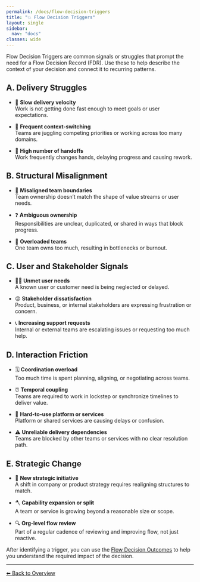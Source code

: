 ```yaml
---
permalink: /docs/flow-decision-triggers
title: "💥 Flow Decision Triggers"
layout: single
sidebar:
  nav: "docs"
classes: wide
---
```


Flow Decision Triggers are common signals or struggles that prompt the need for a Flow Decision Record (FDR). Use these to help describe the context of your decision and connect it to recurring patterns.

## A. Delivery Struggles

- 🐢 **Slow delivery velocity**  
  Work is not getting done fast enough to meet goals or user expectations.

- 🔀 **Frequent context-switching**  
  Teams are juggling competing priorities or working across too many domains.

- 🤝 **High number of handoffs**  
  Work frequently changes hands, delaying progress and causing rework.

## B. Structural Misalignment

- 🚧 **Misaligned team boundaries**  
  Team ownership doesn’t match the shape of value streams or user needs.

- ❓ **Ambiguous ownership**  
  Responsibilities are unclear, duplicated, or shared in ways that block progress.

- 🧱 **Overloaded teams**  
  One team owns too much, resulting in bottlenecks or burnout.

## C. User and Stakeholder Signals

- 🙅‍♂️ **Unmet user needs**  
  A known user or customer need is being neglected or delayed.

- 😠 **Stakeholder dissatisfaction**  
  Product, business, or internal stakeholders are expressing frustration or concern.

- 📞 **Increasing support requests**  
  Internal or external teams are escalating issues or requesting too much help.

## D. Interaction Friction

- 🗓️ **Coordination overload**  
  Too much time is spent planning, aligning, or negotiating across teams.

- ⏰ **Temporal coupling**  
  Teams are required to work in lockstep or synchronize timelines to deliver value.

- 🧱 **Hard-to-use platform or services**  
  Platform or shared services are causing delays or confusion.

- ⚠️ **Unreliable delivery dependencies**  
  Teams are blocked by other teams or services with no clear resolution path.

## E. Strategic Change

- 🎯 **New strategic initiative**  
  A shift in company or product strategy requires realigning structures to match.

- 🪓 **Capability expansion or split**  
  A team or service is growing beyond a reasonable size or scope.

- 🔍 **Org-level flow review**  
  Part of a regular cadence of reviewing and improving flow, not just reactive.

After identifying a trigger, you can use the [Flow Decision Outcomes](/docs/flow-decision-outcomes) to help you understand the required impact of the decision.

---
[⬅ Back to Overview](/docs/overview)
